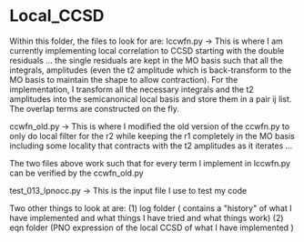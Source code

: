 # Local_CCSD
Within this folder, the files to look for are:
lccwfn.py -> This is where I am currently implementing local correlation to CCSD starting with the double residuals ...
             the single residuals are kept in the MO basis such that all the integrals, amplitudes (even the t2 amplitude which is back-transform 
             to the MO basis to maintain the shape to allow contraction). For the implementation, I transform all the necessary integrals and the t2
             amplitudes into the semicanonical local basis and store them in a pair ij list. The overlap terms are constructed on the fly. 
             
ccwfn_old.py -> This is where I modified the old version of the ccwfn.py to only do local filter for the r2 while keeping the r1 completely in the MO basis
             including some locality that contracts with the t2 amplitudes as it iterates ...
          
The two files above work such that for every term I implement in lccwfn.py can be verified by the ccwfn_old.py 

test_013_lpnocc.py -> This is the input file I use to test my code 

Two other things to look at are: (1) log folder ( contains a "history" of what I have implemented and what things I have tried and what things work) 
(2) eqn folder (PNO expression of the local CCSD of what I have implemented )
